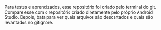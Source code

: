 Para testes e aprendizados, esse repositório foi criado pelo terminal do git. Compare esse com o repositório criado diretamente pelo próprio Android Studio. Depois, bata para ver quais arquivos são descartados e quais são levantados no gitignore.
